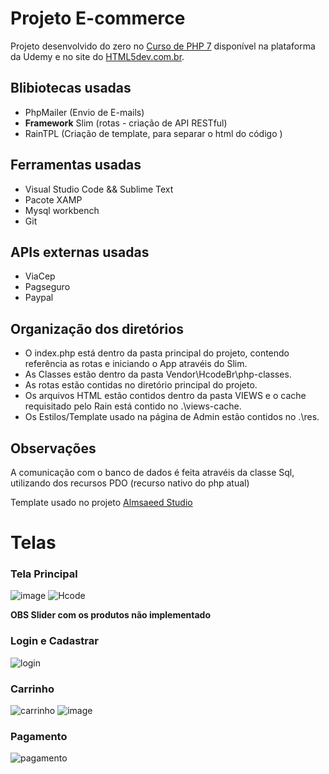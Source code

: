 # Projeto E-commerce

Projeto desenvolvido do zero no [Curso de PHP 7](https://www.udemy.com/curso-completo-de-php-7/) disponível na plataforma da Udemy e no site do [HTML5dev.com.br](https://www.html5dev.com.br/curso/curso-completo-de-php-7).

## Blibiotecas usadas
   - PhpMailer (Envio de E-mails)
   - **Framework** Slim (rotas - criação de API RESTful)
   - RainTPL (Criação de template, para separar o html do código )

## Ferramentas usadas
   - Visual Studio Code && Sublime Text
   - Pacote XAMP
   - Mysql workbench 
   - Git
## APIs externas usadas 
   - ViaCep
   - Pagseguro
   - Paypal
   
## Organização dos diretórios 
   - O index.php está dentro da pasta principal do projeto, contendo referência as rotas e iniciando o App atravéis do Slim.
   - As Classes estão dentro da pasta Vendor\HcodeBr\php-classes.
   - As rotas estão contidas no diretório principal do projeto.
   - Os arquivos HTML estão contidos dentro da pasta VIEWS e o cache requisitado pelo Rain está contido no .\views-cache.
   - Os Estilos/Template usado na página de Admin estão contidos no .\res.
   
   
## Observações 
   A comunicação com o banco de dados é feita atravéis da classe Sql, utilizando dos recursos PDO (recurso nativo do php atual)
   
   
    
   
   
Template usado no projeto [Almsaeed Studio](https://almsaeedstudio.com)
                              
#                                      **Telas** 
###                                    Tela Principal
![image](https://user-images.githubusercontent.com/44248690/84577197-9ed6e200-ad90-11ea-8e8b-f52462db6525.png)
![Hcode](https://user-images.githubusercontent.com/44248690/84577173-53bccf00-ad90-11ea-914d-51fdf300cc36.PNG)

**OBS Slider com os produtos não implementado** 

###                                   Login e Cadastrar
![login](https://user-images.githubusercontent.com/44248690/84577236-f83f1100-ad90-11ea-9a4a-4bcebe9ab25e.png)


###                                     Carrinho
![carrinho](https://user-images.githubusercontent.com/44248690/84577280-5c61d500-ad91-11ea-871c-b0d15985f4ff.png)
![image](https://user-images.githubusercontent.com/44248690/84577305-8e733700-ad91-11ea-8704-fd47ff2ace73.png)



###                                      Pagamento

![pagamento](https://user-images.githubusercontent.com/44248690/84577425-4c96c080-ad92-11ea-85f0-930cc39341a0.png)
